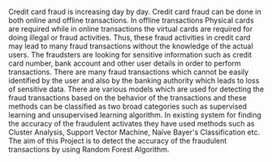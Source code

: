 Credit card fraud is increasing day by day. Credit card fraud can be done in both online and offline transactions.  In offline transactions Physical cards are required while in online transactions the virtual cards are required for doing illegal or fraud activities. Thus, these fraud activities in credit card may lead to many fraud transactions without the knowledge of the actual users. The fraudsters are looking for sensitive information such as credit card number, bank account and other user details in order to perform transactions.
		There are many fraud transactions which cannot be easily identified by the user and also by the banking authority which leads to loss of sensitive data. There are various models which are used for detecting the fraud transactions based on the behavior of the transactions and these methods can be classified as two broad categories such as supervised learning and unsupervised learning algorithm. In existing system for finding the accuracy of the fraudulent activates they have used methods such as Cluster Analysis, Support Vector Machine, Naïve Bayer's Classification etc. The aim of this Project is to detect the accuracy of the fraudulent transactions by using Random Forest Algorithm.

